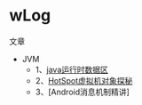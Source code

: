 # wLog
文章

- JVM
  - 1、[java运行时数据区](https://github.com/rong5690001/wLog/blob/master/jvm/java运行时数据区.md)
  - 2、[HotSpot虚拟机对象探秘](https://github.com/rong5690001/wLog/blob/master/jvm/HotSpot虚拟机对象探秘.md)
  - 3、[Android消息机制精讲]
